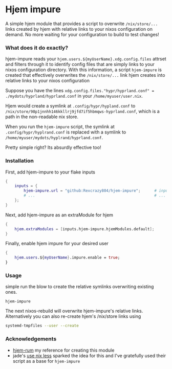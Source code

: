 # Hjem impure
A simple hjem module that provides a script 
to overwrite `/nix/store/...` links created by hjem 
with relative links to your nixos configuration on demand.
No more waiting for your configuration to build to test changes!

### What does it do exactly?
hjem-impure reads your `hjem.users.${myUserName}.xdg.config.files` attrset 
and filters through it to identify config files that are simply links
to your nixos configuration directory. 
With this information, a script `hjem-impure` is created 
that effectively overwrites the `/nix/store/...` link hjem creates
into relative links to your nixos configuration

Suppose you have the lines `xdg.config.files."hypr/hyprland.conf" = ./mydots/hyprland/hyprland.conf`
in your `/home/myuser/user.nix`.

Hjem would create a symlink at `.config/hypr/hypland.conf` to `/nix/store/98p1jnnhh146kkllrj9jfd7if5hbmqws-hyprland.conf`,
which is a path in the non-readable nix store.

When you run the `hjem-impure` script, the symlink at `.config/hypr/hyplrand.conf`
is replaced with a symlink to `/home/myuser/mydots/hyplrand/hyprland.conf`.

Pretty simple right? Its absurdly effective too!

### Installation
First, add hjem-impure to your flake inputs
```nix
{
    inputs = {
        hjem-impure.url = "github:Rexcrazy804/hjem-impure";      # inputs.nixpkgs.follows is NOT required
        # ...                                                    # ... other inputs
    };
}
```

Next, add hjem-impure as an extraModule for hjem
```nix
{
    hjem.extraModules = [inputs.hjem-impure.hjemModules.default];
}
```

Finally, enable hjem impure for your desired user

```nix
{
    hjem.users.${myUserName}.impure.enable = true;
}
```

### Usage
simple run the blow to create the relative symlinks overwriting existing ones.
```
hjem-impure
``` 

The next nixos-rebuild will overwrite hjem-impure's relative links.
Alternatively you can also re-create hjem's /nix/store links using
```bash
systemd-tmpfiles --user --create
```

### Acknowledgements
- [hjem-rum](https://github.com/snugnug/hjem-rum) my reference for creating this module
- jade's [use nix less](https://jade.fyi/blog/use-nix-less/) sparked the idea for this and I've gratefully used their script as a base for `hjem-impure`
